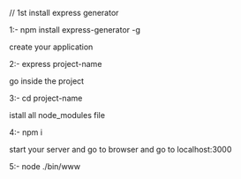 // 1st install express generator

1:- npm install express-generator -g

create your application

2:- express project-name


go inside the project 

3:- cd project-name

istall all node_modules file

4:- npm i

start your server and go to browser and go to localhost:3000


5:-  node ./bin/www

